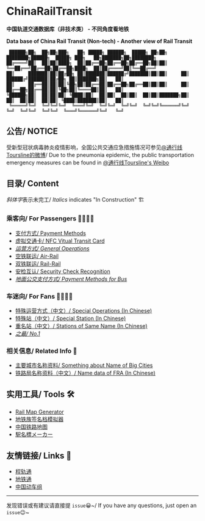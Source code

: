 # ChinaRailTransit

**中国轨道交通数据库（非技术类） - 不同角度看地铁**

**Data base of China Rail Transit (Non-tech) - Another view of Rail Transit**

```
 ██████╗██╗  ██╗██╗███╗   ██╗ █████╗ ██████╗  █████╗ ██╗██╗  ████████╗██████╗  █████╗ ███╗   ██╗███████╗██╗████████╗
██╔════╝██║  ██║██║████╗  ██║██╔══██╗██╔══██╗██╔══██╗██║██║  ╚══██╔══╝██╔══██╗██╔══██╗████╗  ██║██╔════╝██║╚══██╔══╝
██║     ███████║██║██╔██╗ ██║███████║██████╔╝███████║██║██║     ██║   ██████╔╝███████║██╔██╗ ██║███████╗██║   ██║   
██║     ██╔══██║██║██║╚██╗██║██╔══██║██╔══██╗██╔══██║██║██║     ██║   ██╔══██╗██╔══██║██║╚██╗██║╚════██║██║   ██║   
╚██████╗██║  ██║██║██║ ╚████║██║  ██║██║  ██║██║  ██║██║███████╗██║   ██║  ██║██║  ██║██║ ╚████║███████║██║   ██║   
 ╚═════╝╚═╝  ╚═╝╚═╝╚═╝  ╚═══╝╚═╝  ╚═╝╚═╝  ╚═╝╚═╝  ╚═╝╚═╝╚══════╝╚═╝   ╚═╝  ╚═╝╚═╝  ╚═╝╚═╝  ╚═══╝╚══════╝╚═╝   ╚═╝  
```

## 公告/ NOTICE

受新型冠状病毒肺炎疫情影响，全国公共交通应急措施情况可参见[@通行线Toursline的微博](https://m.weibo.cn/u/6882481489/)/ Due to the pneumonia epidemic, the public transportation emergency measures can be found in [@通行线Toursline's Weibo](https://m.weibo.cn/u/6882481489/)

## 目录/ Content

*斜体字*表示未完工/ *Italics* indicates "In Construction" 🏗

### 乘客向/ For Passengers 👨‍🚀👩‍🚀
- [支付方式/ Payment Methods](https://github.com/Ivysauro/ChinaRailTransit/blob/master/data/Payment%20Methods.md)
- [虚拟交通卡/ NFC Vitual Transit Card](https://github.com/Ivysauro/ChinaRailTransit/blob/master/data/NFC%20Vitual%20Transit%20Card.md)
- [*运营方式/ General Operations*](https://github.com/Ivysauro/ChinaRailTransit/blob/master/data/General%20Operations.md)
- [空铁联运/ Air-Rail](https://github.com/Ivysauro/ChinaRailTransit/blob/master/data/Air-Rail.md)
- [双铁联运/ Rail-Rail](https://github.com/Ivysauro/ChinaRailTransit/blob/master/data/Rail-Rail.md)
- [安检互认/ Security Check Recognition](https://github.com/Ivysauro/ChinaRailTransit/blob/master/data/Security%20Check%20Recognition.md)
- [*地面公交支付方式/ Payment Methods for Bus*](https://github.com/Ivysauro/ChinaRailTransit/blob/master/data/Payment%20Methods%20for%20Bus.md)

### 车迷向/ For Fans 🕵️‍♂️🕵️‍♀️
- [特殊运营方式（中文）/ Special Operations (In Chinese)](https://github.com/Ivysauro/ChinaRailTransit/blob/master/data/Special%20Operations.md)
- [特殊站（中文）/ Special Station (In Chinese)](https://github.com/Ivysauro/ChinaRailTransit/blob/master/data/Special%20Station.md)
- [重名站（中文）/ Stations of Same Name (In Chinese)](https://github.com/Ivysauro/ChinaRailTransit/blob/master/data/Stations%20of%20Same%20Name.md)
- [*之最/ No.1*](https://github.com/Ivysauro/ChinaRailTransit/blob/master/data/zui.md)

### 相关信息/ Related Info 🧷
- [主要城市名称资料/ Something about Name of Big Cities](https://github.com/Ivysauro/ChinaRailTransit/blob/master/data/Name%20data%20of%20Big%20Cities.md)
- [铁路局名称资料（中文）/ Name data of FRA (In Chinese)](https://github.com/Ivysauro/ChinaRailTransit/blob/master/data/Name%20data%20of%20FRA.md)

## 实用工具/ Tools 🛠
- [Rail Map Generator](https://wongchito.github.io/RailMapGenerator/)
- [地铁族签名档模拟器](https://imisty.github.io/Metro-Simulator/dist/index.html)
- [中国铁路地图](http://cnrail.geogv.org/zhcn/?useMapboxGl=true)
- [駅名標メーカー](http://aniani.me/station/)

## 友情链接/ Links 🔗
- [程轨通](https://mcmcrt.china-emu.cn/)
- [地铁通](http://www.metroman.cn/)
- [中国动车组](https://www.china-emu.cn/)

---
发现错误或有建议请直接提 `issue`😀~/ If you have any questions, just open an `issue`😉~
